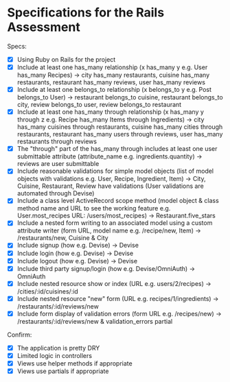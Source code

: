 # Specifications for the Rails Assessment

Specs:
- [x] Using Ruby on Rails for the project
- [x] Include at least one has_many relationship (x has_many y e.g. User has_many Recipes)
  -> city has_many restaurants, cuisine has_many restaurants, restaurant has_many reviews, user has_many reviews
- [x] Include at least one belongs_to relationship (x belongs_to y e.g. Post belongs_to User)
  -> restaurant belongs_to cuisine, restaurant belongs_to city, review belongs_to user, review belongs_to restaurant
- [x] Include at least one has_many through relationship (x has_many y through z e.g. Recipe has_many Items through Ingredients)
  -> city has_many cuisines through restaurants, cuisine has_many cities through restaurants, restaurant has_many users through reviews, user has_many restaurants through reviews
- [x] The "through" part of the has_many through includes at least one user submittable attribute (attribute_name e.g. ingredients.quantity)
  -> reviews are user submittable
- [x] Include reasonable validations for simple model objects (list of model objects with validations e.g. User, Recipe, Ingredient, Item)
  -> City, Cuisine, Restaurant, Review have validations (User validations are automated through Devise)
- [x] Include a class level ActiveRecord scope method (model object & class method name and URL to see the working feature e.g. User.most_recipes URL: /users/most_recipes)
  -> Restaurant.five_stars
- [x] Include a nested form writing to an associated model using a custom attribute writer (form URL, model name e.g. /recipe/new, Item)
  -> /restaurants/new, Cuisine & City
- [x] Include signup (how e.g. Devise)
  -> Devise
- [x] Include login (how e.g. Devise)
  -> Devise
- [x] Include logout (how e.g. Devise)
  -> Devise
- [x] Include third party signup/login (how e.g. Devise/OmniAuth)
  -> OmniAuth
- [x] Include nested resource show or index (URL e.g. users/2/recipes)
  -> /cities/:id/cuisines/:id
- [x] Include nested resource "new" form (URL e.g. recipes/1/ingredients)
  -> /restaurants/:id/reviews/new
- [x] Include form display of validation errors (form URL e.g. /recipes/new)
  -> /restaurants/:id/reviews/new & validation_errors partial

Confirm:
- [x] The application is pretty DRY
- [x] Limited logic in controllers
- [x] Views use helper methods if appropriate
- [x] Views use partials if appropriate
